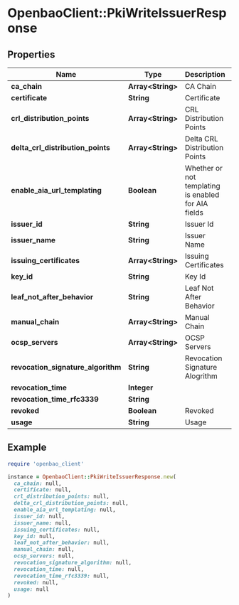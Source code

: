 # OpenbaoClient::PkiWriteIssuerResponse

## Properties

| Name | Type | Description | Notes |
| ---- | ---- | ----------- | ----- |
| **ca_chain** | **Array&lt;String&gt;** | CA Chain | [optional] |
| **certificate** | **String** | Certificate | [optional] |
| **crl_distribution_points** | **Array&lt;String&gt;** | CRL Distribution Points | [optional] |
| **delta_crl_distribution_points** | **Array&lt;String&gt;** | Delta CRL Distribution Points | [optional] |
| **enable_aia_url_templating** | **Boolean** | Whether or not templating is enabled for AIA fields | [optional] |
| **issuer_id** | **String** | Issuer Id | [optional] |
| **issuer_name** | **String** | Issuer Name | [optional] |
| **issuing_certificates** | **Array&lt;String&gt;** | Issuing Certificates | [optional] |
| **key_id** | **String** | Key Id | [optional] |
| **leaf_not_after_behavior** | **String** | Leaf Not After Behavior | [optional] |
| **manual_chain** | **Array&lt;String&gt;** | Manual Chain | [optional] |
| **ocsp_servers** | **Array&lt;String&gt;** | OCSP Servers | [optional] |
| **revocation_signature_algorithm** | **String** | Revocation Signature Alogrithm | [optional] |
| **revocation_time** | **Integer** |  | [optional] |
| **revocation_time_rfc3339** | **String** |  | [optional] |
| **revoked** | **Boolean** | Revoked | [optional] |
| **usage** | **String** | Usage | [optional] |

## Example

```ruby
require 'openbao_client'

instance = OpenbaoClient::PkiWriteIssuerResponse.new(
  ca_chain: null,
  certificate: null,
  crl_distribution_points: null,
  delta_crl_distribution_points: null,
  enable_aia_url_templating: null,
  issuer_id: null,
  issuer_name: null,
  issuing_certificates: null,
  key_id: null,
  leaf_not_after_behavior: null,
  manual_chain: null,
  ocsp_servers: null,
  revocation_signature_algorithm: null,
  revocation_time: null,
  revocation_time_rfc3339: null,
  revoked: null,
  usage: null
)
```


